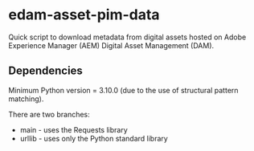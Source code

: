 # edam-asset-pim-data

Quick script to download metadata from digital assets hosted on Adobe Experience Manager (AEM) Digital Asset Management (DAM).

## Dependencies

Minimum Python version = 3.10.0 (due to the use of structural pattern matching).

There are two branches:

- main - uses the Requests library
- urllib - uses only the Python standard library
